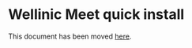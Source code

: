# Wellinic Meet quick install

This document has been moved [here](https://jitsi.github.io/handbook/docs/devops-guide/devops-guide-quickstart).

